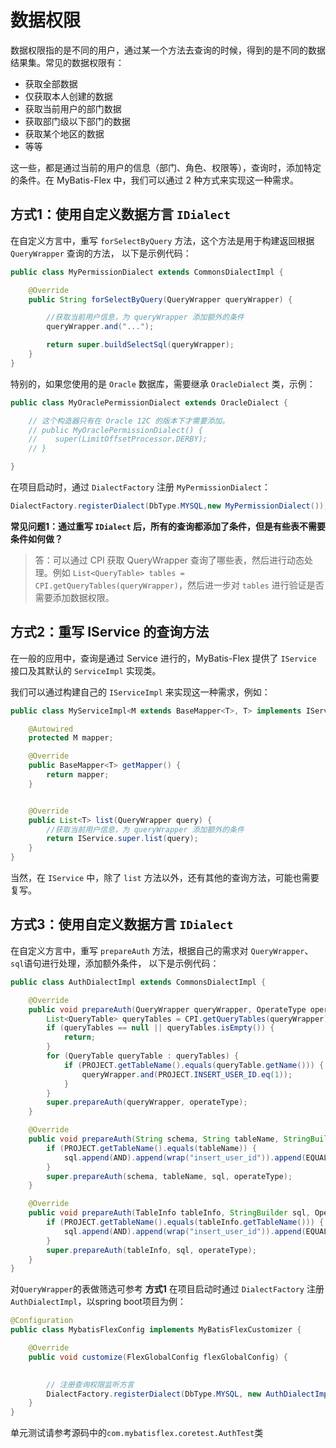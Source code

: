 # 数据权限

数据权限指的是不同的用户，通过某一个方法去查询的时候，得到的是不同的数据结果集。常见的数据权限有：

- 获取全部数据
- 仅获取本人创建的数据
- 获取当前用户的部门数据
- 获取部门级以下部门的数据
- 获取某个地区的数据
- 等等

这一些，都是通过当前的用户的信息（部门、角色、权限等），查询时，添加特定的条件。在 MyBatis-Flex 中，我们可以通过 2 种方式来实现这一种需求。

## 方式1：使用自定义数据方言 `IDialect`

在自定义方言中，重写 `forSelectByQuery` 方法，这个方法是用于构建返回根据 `QueryWrapper` 查询的方法， 以下是示例代码：

```java
public class MyPermissionDialect extends CommonsDialectImpl {

    @Override
    public String forSelectByQuery(QueryWrapper queryWrapper) {

        //获取当前用户信息，为 queryWrapper 添加额外的条件
        queryWrapper.and("...");

        return super.buildSelectSql(queryWrapper);
    }
}
```

特别的，如果您使用的是 `Oracle` 数据库，需要继承 `OracleDialect` 类，示例：

```java
public class MyOraclePermissionDialect extends OracleDialect {

    // 这个构造器只有在 Oracle 12C 的版本下才需要添加。
    // public MyOraclePermissionDialect() {
    //    super(LimitOffsetProcessor.DERBY);
    // }

}
```

在项目启动时，通过 `DialectFactory` 注册 `MyPermissionDialect`：

```java
DialectFactory.registerDialect(DbType.MYSQL,new MyPermissionDialect());
```

**常见问题1：通过重写 `IDialect` 后，所有的查询都添加了条件，但是有些表不需要条件如何做？**

>答：可以通过 CPI 获取 QueryWrapper 查询了哪些表，然后进行动态处理。例如 `List<QueryTable> tables = CPI.getQueryTables(queryWrapper)`，然后进一步对
> `tables` 进行验证是否需要添加数据权限。

## 方式2：重写 IService 的查询方法

在一般的应用中，查询是通过 Service 进行的，MyBatis-Flex 提供了 `IService` 接口及其默认的 `ServiceImpl` 实现类。

我们可以通过构建自己的 `IServiceImpl` 来实现这一种需求，例如：

```java
public class MyServiceImpl<M extends BaseMapper<T>, T> implements IService<T> {

    @Autowired
    protected M mapper;

    @Override
    public BaseMapper<T> getMapper() {
        return mapper;
    }


    @Override
    public List<T> list(QueryWrapper query) {
        //获取当前用户信息，为 queryWrapper 添加额外的条件
        return IService.super.list(query);
    }
}
```
当然，在 `IService` 中，除了 `list` 方法以外，还有其他的查询方法，可能也需要复写。

## 方式3：使用自定义数据方言 `IDialect`
在自定义方言中，重写 `prepareAuth` 方法，根据自己的需求对 `QueryWrapper`、`sql`语句进行处理，添加额外条件， 以下是示例代码：
```java
public class AuthDialectImpl extends CommonsDialectImpl {

    @Override
    public void prepareAuth(QueryWrapper queryWrapper, OperateType operateType) {
        List<QueryTable> queryTables = CPI.getQueryTables(queryWrapper);
        if (queryTables == null || queryTables.isEmpty()) {
            return;
        }
        for (QueryTable queryTable : queryTables) {
            if (PROJECT.getTableName().equals(queryTable.getName())) {
                queryWrapper.and(PROJECT.INSERT_USER_ID.eq(1));
            }
        }
        super.prepareAuth(queryWrapper, operateType);
    }

    @Override
    public void prepareAuth(String schema, String tableName, StringBuilder sql, OperateType operateType) {
        if (PROJECT.getTableName().equals(tableName)) {
            sql.append(AND).append(wrap("insert_user_id")).append(EQUALS).append(1);
        }
        super.prepareAuth(schema, tableName, sql, operateType);
    }

    @Override
    public void prepareAuth(TableInfo tableInfo, StringBuilder sql, OperateType operateType) {
        if (PROJECT.getTableName().equals(tableInfo.getTableName())) {
            sql.append(AND).append(wrap("insert_user_id")).append(EQUALS).append(1);
        }
        super.prepareAuth(tableInfo, sql, operateType);
    }
}
```
对`QueryWrapper`的表做筛选可参考 **方式1**
在项目启动时通过 `DialectFactory` 注册 `AuthDialectImpl`，以spring boot项目为例：

```java
@Configuration
public class MybatisFlexConfig implements MyBatisFlexCustomizer {

    @Override
    public void customize(FlexGlobalConfig flexGlobalConfig) {
        

        // 注册查询权限监听方言
        DialectFactory.registerDialect(DbType.MYSQL, new AuthDialectImpl());
    }
}
```
单元测试请参考源码中的`com.mybatisflex.coretest.AuthTest`类
